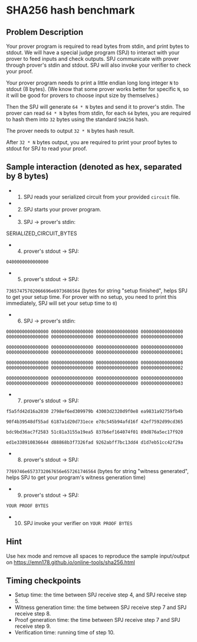 # SHA256 hash benchmark
## Problem Description
Your prover program is required to read bytes from stdin, and print bytes to stdout. We will have a special judge program (SPJ) to interact with your prover to feed inputs and check outputs. SPJ communicate with prover through prover's stdin and stdout. SPJ will also invoke your verifier to check your proof.

Your prover program needs to print a little endian long long integer `N` to stdout (8 bytes). (We know that some prover works better for specific `N`, so it will be good for provers to choose input size by themselves.)

Then the SPJ will generate `64 * N` bytes and send it to prover's stdin. The prover can read `64 * N` bytes from stdin, for each `64` bytes, you are required to hash them into `32` bytes using the standard `SHA256` hash.

The prover needs to output `32 * N` bytes hash result.

After `32 * N` bytes output, you are required to print your proof bytes to stdout for SPJ to read your proof.

## Sample interaction (denoted as hex, separated by 8 bytes)

- 1. SPJ reads your serialized circuit from your provided `circuit` file.

- 2. SPJ starts your prover program.

- 3. SPJ -> prover's stdin:

SERIALIZED_CIRCUIT_BYTES

- 4. prover's stdout -> SPJ:

`0400000000000000`

- 5. prover's stdout -> SPJ:

`73657475702066696e6973686564` (bytes for string "setup finished", helps SPJ to get your setup time. For prover with no setup, you need to print this immediately, SPJ will set your setup time to `0`)

- 6. SPJ -> prover's stdin:

`0000000000000000 0000000000000000 0000000000000000 0000000000000000 0000000000000000 0000000000000000 0000000000000000 0000000000000000`

`0000000000000000 0000000000000000 0000000000000000 0000000000000000 0000000000000000 0000000000000000 0000000000000000 0000000000000001`

`0000000000000000 0000000000000000 0000000000000000 0000000000000000 0000000000000000 0000000000000000 0000000000000000 0000000000000002`

`0000000000000000 0000000000000000 0000000000000000 0000000000000000 0000000000000000 0000000000000000 0000000000000000 0000000000000003`

- 7. prover's stdout -> SPJ:

`f5a5fd42d16a2030 2798ef6ed309979b 43003d2320d9f0e8 ea9831a92759fb4b`

`90f4b39548df55ad 6187a1d20d731ece e78c545b94afd16f 42ef7592d99cd365`

`bdc9bd36ac7f2583 51c81a3155a19ea5 837b6ef164074f01 89d876a5ec17f920`

`ed1e338910836644 d88868b3f7326fad 9262abff7bc13dd4 d1d7eb51cc42f29a`

- 8. prover's stdout -> SPJ:

`7769746e6573732067656e657261746564` (bytes for string "witness generated", helps SPJ to get your program's witness generation time)

- 9. prover's stdout -> SPJ:

`YOUR PROOF BYTES`

- 10. SPJ invoke your verifier on `YOUR PROOF BYTES`

## Hint
Use hex mode and remove all spaces to reproduce the sample input/output on https://emn178.github.io/online-tools/sha256.html

## Timing checkpoints
- Setup time: the time between SPJ receive step 4, and SPJ receive step 5.
- Witness generation time: the time between SPJ receive step 7 and SPJ receive step 8.
- Proof generation time: the time between SPJ receive step 7 and SPJ receive step 9.
- Verification time: running time of step 10.
